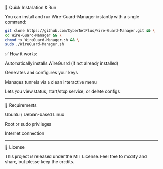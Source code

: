 🚀 Quick Installation & Run

You can install and run Wire-Guard-Manager instantly with a single command:
```bash
git clone https://github.com/CyberNetPlus/Wire-Guard-Manager.git && \
cd Wire-Guard-Manager && \
chmod +x WireGuard-Manager.sh && \
sudo ./WireGuard-Manager.sh
```
✅ How it works:

Automatically installs WireGuard (if not already installed)

Generates and configures your keys

Manages tunnels via a clean interactive menu

Lets you view status, start/stop service, or delete configs



---

🧠 Requirements

Ubuntu / Debian-based Linux

Root or sudo privileges

Internet connection



---

📜 License

This project is released under the MIT License.
Feel free to modify and share, but please keep the credits.
